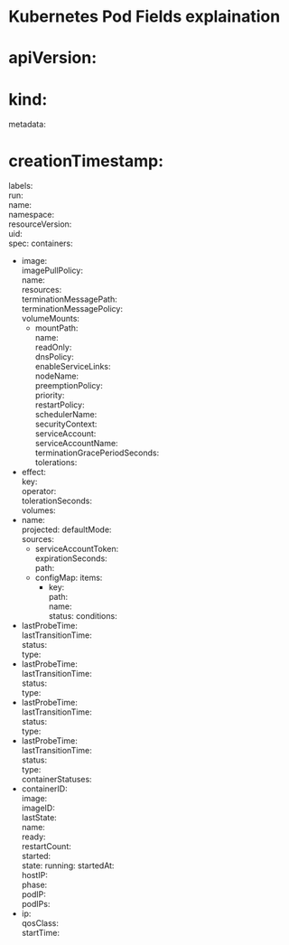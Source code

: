 # Kubernetes Pod Fields explaination  

# apiVersion:  
# kind:   
metadata:  
#   creationTimestamp:   
  labels:  
    run:   
  name:   
  namespace:   
  resourceVersion:   
  uid:   
spec:
  containers:  
  - image:   
    imagePullPolicy:   
    name:   
    resources:   
    terminationMessagePath:   
    terminationMessagePolicy:  
    volumeMounts:  
    - mountPath:   
      name:   
      readOnly:  
  dnsPolicy:  
  enableServiceLinks:  
  nodeName:  
  preemptionPolicy:  
  priority:  
  restartPolicy:  
  schedulerName:  
  securityContext:  
  serviceAccount:  
  serviceAccountName:  
  terminationGracePeriodSeconds:  
  tolerations:  
  - effect:  
    key:  
    operator:  
    tolerationSeconds:  
  volumes:  
  - name:  
    projected: 
      defaultMode:  
      sources: 
      - serviceAccountToken:  
          expirationSeconds:  
          path:  
      - configMap: 
          items: 
          - key:  
            path:  
          name:  
status:
  conditions:
  - lastProbeTime:  
    lastTransitionTime:  
    status:  
    type:  
  - lastProbeTime:  
    lastTransitionTime:  
    status:  
    type:  
  - lastProbeTime:  
    lastTransitionTime:  
    status:  
    type:  
  - lastProbeTime:  
    lastTransitionTime:  
    status:  
    type:  
  containerStatuses:
  - containerID:  
    image:  
    imageID:  
    lastState:  
    name:  
    ready:  
    restartCount:  
    started:  
    state:
      running:
        startedAt:  
  hostIP:  
  phase:  
  podIP:  
  podIPs:
  - ip:  
  qosClass:  
  startTime:  
